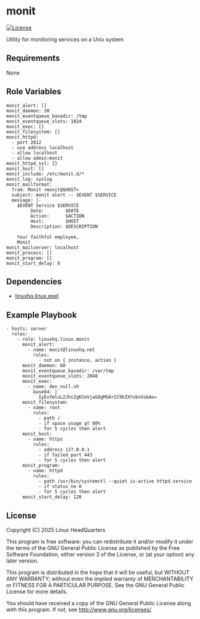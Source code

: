 # monit

[![License](https://img.shields.io/badge/license-GPLv3-lightgreen)](https://www.gnu.org/licenses/gpl-3.0.en.html#license-text)

Utility for monitoring services on a Unix system

## Requirements

None

## Role Variables

    monit_alert: []
    monit_daemon: 30
    monit_eventqueue_basedir: /tmp
    monit_eventqueue_slots: 1024
    monit_exec: []
    monit_filesystem: []
    monit_httpd:
      - port 2812
      - use address localhost
      - allow localhost
      - allow admin:monit
    monit_httpd_ssl: {}
    monit_host: []
    monit_include: /etc/monit.d/*
    monit_log: syslog
    monit_mailformat:
      from: Monit <monit@$HOST>
      subject: monit alert -- $EVENT $SERVICE
      message: |-
        $EVENT Service $SERVICE
             Date:        $DATE
             Action:      $ACTION
             Host:        $HOST
             Description: $DESCRIPTION

        Your faithful employee,
        Monit
    monit_mailserver: localhost
    monit_process: []
    monit_program: []
    monit_start_delay: 0

## Dependencies

* [linuxhq.linux.epel](https://github.com/linuxhq/ansible-collection-linux/tree/main/roles/epel)

## Example Playbook

    - hosts: server
      roles:
        - role: linuxhq.linux.monit
          monit_alert:
            - name: monit@linuxhq.net
              rules:
                - not on { instance, action }
          monit_daemon: 60
          monit_eventqueue_basedir: /var/tmp
          monit_eventqueue_slots: 2048
          monit_exec:
            - name: dev_null.sh
              base64: |
                IyEvYmluL2Jhc2gKCmVjaG8gMSA+IC9kZXYvbnVsbAo=
          monit_filesystem:
            - name: root
              rules:
                - path /
                - if space usage gt 80%
                - for 5 cycles then alert
          monit_host:
            - name: https
              rules:
                - address 127.0.0.1
                - if failed port 443
                - for 5 cycles then alert
          monit_program:
            - name: httpd
              rules:
                - path /usr/bin/systemctl --quiet is-active httpd.service
                - if status ne 0
                - for 5 cycles then alert
          monit_start_delay: 120

## License

Copyright (C) 2025 Linux HeadQuarters

This program is free software: you can redistribute it and/or modify
it under the terms of the GNU General Public License as published by
the Free Software Foundation, either version 3 of the License, or
(at your option) any later version.

This program is distributed in the hope that it will be useful,
but WITHOUT ANY WARRANTY; without even the implied warranty of
MERCHANTABILITY or FITNESS FOR A PARTICULAR PURPOSE. See the
GNU General Public License for more details.

You should have received a copy of the GNU General Public License
along with this program. If not, see <http://www.gnu.org/licenses/>.
